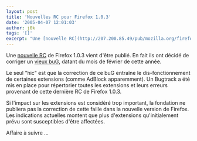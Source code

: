 ```yaml
---
layout: post
title: 'Nouvelles RC pour Firefox 1.0.3'
date: '2005-04-07 12:01:03'
author: j0k
tags: '[]'
excerpt: "Une [nouvelle RC](http://207.200.85.49/pub/mozilla.org/firefox/nightly/2005-04-05-17-aviary1.0.1/) de Firefox 1.0.3 vient d'être publié.   En fait ils ont décidé de corriger un [vieux buG](https://bugzilla.mozilla.org/show_bug.cgi?id=281988), datant du mois de février de cette année.  \n  \nLe seul \"hic\" est que la correction de ce buG      …"
---
```


Une [nouvelle RC](http://207.200.85.49/pub/mozilla.org/firefox/nightly/2005-04-05-17-aviary1.0.1/) de Firefox 1.0.3 vient d'être publié.   En fait ils ont décidé de corriger un [vieux buG](https://bugzilla.mozilla.org/show_bug.cgi?id=281988), datant du mois de février de cette année.

Le seul "hic" est que la correction de ce buG entraîne le dis-fonctionnement de certaines extensions (comme AdBlock apparemment). Un Bugtrack a été mis en place pour répertorier toutes les extensions et leurs erreurs provenant de cette dernière RC de Firefox 1.0.3.

Si l'impact sur les extensions est considéré trop important, la fondation ne publiera pas la correction de cette faille dans la nouvelle version de Firefox.  Les indications actuelles montent que plus d'extensions qu'initialement prévu sont susceptibles d'être affectées.

Affaire à suivre ...
